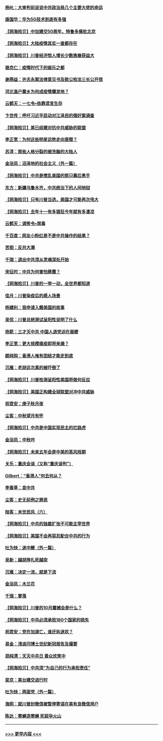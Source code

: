 #### [杨叱：大审判前说说中共政治局几个主要大佬的命运](../pages/nsc993/n12477527.md?t=10152302) 
#### [唐国华：华为5G技术到底有多强](../pages/nsc993/n12477483.md?t=10152302) 
#### [【网海拾贝】中加建交50周年，特鲁多痛批北京](../pages/nsc993/n12476892.md?t=10152302) 
#### [【网海拾贝】大陆疫情其实一直都存在](../pages/nsc993/n12473948.md?t=10152302) 
#### [【网海拾贝】川普经济惊人增长少数族裔获益大](../pages/nsc993/n12471565.md?t=10152302) 
#### [骆克仁：疫情时代下的娱乐之都](../pages/nsc993/n12471312.md?t=10152302) 
#### [谢燕益：许志永案法律意见书及致公检法三长公开信](../pages/nsc993/n12470870.md?t=10152302) 
#### [河北渔户寨乡为何成疫情爆发地？](../pages/nsc993/n12464936.md?t=10152302) 
#### [云鹤天：一七令▪依靠谎言生存](../pages/nsc993/n12470034.md?t=10152302) 
#### [卞世传：呼吁习近平启动对江泽民的俄奸案调查](../pages/nsc993/n12469722.md?t=10152302) 
#### [【网海拾贝】美已组建对抗中共威胁的联盟](../pages/nsc993/n12469018.md?t=10152302) 
#### [李正宽：为何这些明星运势走向衰颓？](../pages/nsc993/n12468730.md?t=10152302) 
#### [苏淳：那些人格分裂的被洗脑的大陆人](../pages/nsc993/n12467858.md?t=10152302) 
#### [金浴凤：沼泽地的社会主义（外一篇）](../pages/nsc993/n12467792.md?t=10152302) 
#### [【网海拾贝】中共是搅乱美国的那只幕后黑手](../pages/nsc993/n12467700.md?t=10152302) 
#### [东方：新疆乌鲁木齐，中共统治下的人间地狱](../pages/nsc993/n12466075.md?t=10152302) 
#### [【网海拾贝】只有川普当选，美国才可能再次伟大](../pages/nsc993/n12466013.md?t=10152302) 
#### [【网海拾贝】去年十一有多猖狂今年就有多凄凉](../pages/nsc993/n12463649.md?t=10152302) 
#### [云鹤天：调笑令▪禁毒](../pages/nsc993/n12462975.md?t=10152302) 
#### [千百度：网友小粉红是不是中共操作的结果？](../pages/nsc993/n12461025.md?t=10152302) 
#### [苦胆：反共大潮](../pages/nsc993/n12459469.md?t=10152302) 
#### [千瑞：退出中共须从灵魂深处开始](../pages/nsc993/n12459437.md?t=10152302) 
#### [宋征时：中共为何害怕蔡霞？](../pages/nsc993/n12459097.md?t=10152302) 
#### [【网海拾贝】川普的一举一动，全世界都知道](../pages/nsc993/n12458825.md?t=10152302) 
#### [佳月：川普染疫后的感人场景](../pages/nsc993/n12456994.md?t=10152302) 
#### [杨建利：我申请入籍美国的故事](../pages/nsc993/n12455635.md?t=10152302) 
#### [吴侃：川普总统测试呈阳性说明了什么](../pages/nsc993/n12451869.md?t=10152302) 
#### [扬箭：三才灭中共 中国人退党迫在眉睫](../pages/nsc993/n12451842.md?t=10152302) 
#### [李正宽：更大规模瘟疫即将来袭？](../pages/nsc993/n12451455.md?t=10152302) 
#### [颜纯钩：香港人唯有团结才能走到底](../pages/nsc993/n12450870.md?t=10152302) 
#### [沉雁：老胡这次真的被吓倒了](../pages/nsc993/n12449796.md?t=10152302) 
#### [【网海拾贝】川普检测呈阳性美国将做何反应](../pages/nsc993/n12449042.md?t=10152302) 
#### [【网海拾贝】美国正构建全球联盟对冲中共威胁](../pages/nsc993/n12446580.md?t=10152302) 
#### [祝君安：庚子秋月夜](../pages/nsc993/n12445870.md?t=10152302) 
#### [尘客：中秋望月有怀](../pages/nsc993/n12444632.md?t=10152302) 
#### [【网海拾贝】中共是中国实现民主的拦路虎](../pages/nsc993/n12443573.md?t=10152302) 
#### [金浴凤：中秋吟](../pages/nsc993/n12441773.md?t=10152302) 
#### [【网海拾贝】未来五年会是中美的高风险期](../pages/nsc993/n12440760.md?t=10152302) 
#### [关乐：重庆会谈（又称“重庆谈判”）](../pages/nsc993/n12437525.md?t=10152302) 
#### [Gilbert：“香港人”何去何从？](../pages/nsc993/n12435894.md?t=10152302) 
#### [李春草：哀中共](../pages/nsc993/n12435874.md?t=10152302) 
#### [尘客：史无前例之罪恶](../pages/nsc993/n12435762.md?t=10152302) 
#### [陆客：末世民风（六）](../pages/nsc993/n12435354.md?t=10152302) 
#### [【网海拾贝】中共的独裁扩张不可能主宰世界](../pages/nsc993/n12435151.md?t=10152302) 
#### [【网海拾贝】美国不会再容忍配合中共的行为](../pages/nsc993/n12433808.md?t=10152302) 
#### [吐为快：迷中醒（外一篇）](../pages/nsc993/n12433585.md?t=10152302) 
#### [吴新：越胡挣扎死越突](../pages/nsc993/n12433562.md?t=10152302) 
#### [沉雁：决定一流，就是下流](../pages/nsc993/n12432128.md?t=10152302) 
#### [金浴凤：木兰花](../pages/nsc993/n12432124.md?t=10152302) 
#### [千瑞：寥落](../pages/nsc993/n12432071.md?t=10152302) 
#### [【网海拾贝】川普的10月震撼会是什么？](../pages/nsc993/n12431624.md?t=10152302) 
#### [【网海拾贝】中共必须承担180个国家的损失](../pages/nsc993/n12428893.md?t=10152302) 
#### [祝君安：党在加速亡，谁还执迷欢？](../pages/nsc993/n12428652.md?t=10152302) 
#### [易金：浅谈闫博士世纪新冠报告及撮要](../pages/nsc993/n12426822.md?t=10152302) 
#### [郑纯清：天灭中共日 善众欢笑中](../pages/nsc993/n12426784.md?t=10152302) 
#### [【网海拾贝】中共须“为自己的行为承担责任”](../pages/nsc993/n12426067.md?t=10152302) 
#### [梁京：美台建交进行时](../pages/nsc993/n12424066.md?t=10152302) 
#### [吐为快：两面党（外一篇）](../pages/nsc993/n12424043.md?t=10152302) 
#### [海网：就川普封微信被暂停寄语在美有良微信用户](../pages/nsc993/n12424021.md?t=10152302) 
#### [陈达：寒蝉造寒蝉 死寂孕火山](../pages/nsc993/n12423958.md?t=10152302) 

----
#### [ >>> 更早内容 <<< ](../indexes/nsc993-earlier.md)
